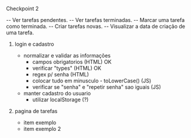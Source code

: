 Checkpoint 2 

-- Ver tarefas pendentes.
-- Ver tarefas terminadas.
-- Marcar uma tarefa como terminada.
-- Criar tarefas novas.
-- Visualizar a data de criação de uma tarefa.

1) login e cadastro
    - normalizar e validar as informações 
        - campos obrigatorios (HTML) OK 
        - verificar "types" (HTML) OK
        - regex p/ senha (HTML) 
        - colocar tudo em minusculo - toLowerCase() (JS) 
        - verificar se "senha" e "repetir senha" sao iguais (JS)
    - manter cadastro do usuario
        - utilizar localStorage (?)

3) pagina de tarefas 
    - item exemplo
    - item exemplo 2 